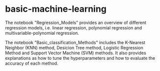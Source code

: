 # basic-machine-learning

The notebook "Regression_Models" provides an overview of different regression models, i.e. linear regression, polynomial regression and multivariable-polynomial regression.

The notebook "Basic_classification_Methods" includes the K-Nearest Neighbor (KNN) method, Desicion Tree method, Logistic Regression Method and Support Vector Machine (SVM) methods. It also provides explanations as how to tune the hyperparameters and how to evaluate the accuracy of each method.
